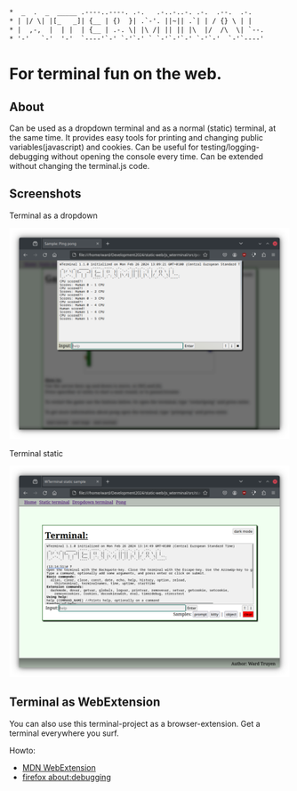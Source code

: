 ```
*  _  .  _  _____ .----..----. .-.   .-..-..-. .-.  .--.  .-.   
* | |/ \| |[_   _]| {__ | {)  }| .`-'. ||~|| .`| | / {} \ | |   
* |  ,-,  |  | |  | {__ | .-. \| |\ /| || || |\  |/  /\  \| `--.
* '-'   `-'  '-'  `----'`-' `-'`-' ` `-'`-'`-' `-'`-'  `-'`----'
```

# For terminal fun on the web.

## About

Can be used as a dropdown terminal and as a normal (static) terminal, at the same time.
It provides easy tools for printing and changing public variables(javascript) and cookies.
Can be useful for testing/logging-debugging without opening the console every time.
Can be extended without changing the terminal.js code.

## Screenshots

Terminal as a dropdown

![Screenshot dropdown](public/screenshot1.png)

Terminal static

![Screenshot static](public/screenshot2.png)

## Terminal as WebExtension

You can also use this terminal-project as a browser-extension. Get a terminal everywhere you surf.

Howto: 

- [MDN WebExtension](https://developer.mozilla.org/en-US/diocs/Mozilla/Add-ons/WebExtensions/Your_first_WebExtension)
- [firefox about:debugging](https://firefox-source-docs.mozilla.org/devtools-user/about_colon_debugging/index.html)
